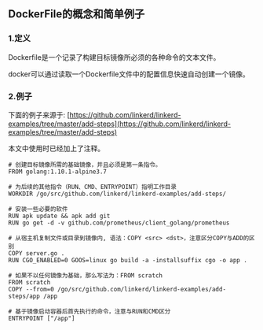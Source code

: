 ## DockerFile的概念和简单例子

### 1.定义

Dockerfile是一个记录了构建目标镜像所必须的各种命令的文本文件。

docker可以通过读取一个Dockerfile文件中的配置信息快速自动创建一个镜像。

### 2.例子

下面的例子来源于: [https://github.com/linkerd/linkerd-examples/tree/master/add-steps](https://github.com/linkerd/linkerd-examples/tree/master/add-steps)

本文中使用时已经加上了注释。

```shell
# 创建目标镜像所需的基础镜像，并且必须是第一条指令。
FROM golang:1.10.1-alpine3.7

# 为后续的其他指令（RUN、CMD、ENTRYPOINT）指明工作目录
WORKDIR /go/src/github.com/linkerd/linkerd-examples/add-steps/

# 安装一些必要的软件
RUN apk update && apk add git
RUN go get -d -v github.com/prometheus/client_golang/prometheus

# 从宿主机复制文件或目录到镜像内, 语法：COPY <src> <dst>，注意区分COPY与ADD的区别
COPY server.go . 
RUN CGO_ENABLED=0 GOOS=linux go build -a -installsuffix cgo -o app .

# 如果不以任何镜像为基础，那么写法为：FROM scratch
FROM scratch  
COPY --from=0 /go/src/github.com/linkerd/linkerd-examples/add-steps/app /app

# 基于镜像启动容器后首先执行的命令，注意与RUN和CMD区分
ENTRYPOINT ["/app"]
```




